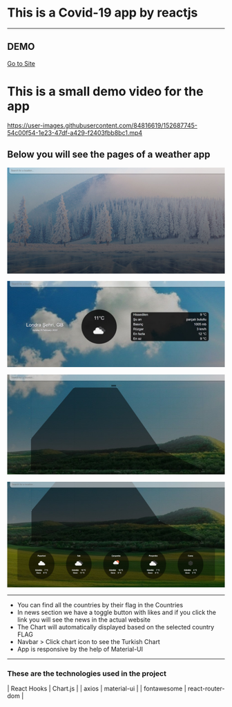 # This is a Covid-19 app by reactjs
---

## DEMO

[Go to Site](https://tangerine-froyo-b37395.netlify.app/ "COVID-19 App")

# This is a small demo video for the app

https://user-images.githubusercontent.com/84816619/152687745-54c00f54-1e23-47df-a429-f2403fbb8bc1.mp4

## Below you will see the pages of a weather app

![alt text](https://github.com/barisdevjs/weather-app/blob/main/src/pics/screenshot1.jpg)

![alt text](https://github.com/barisdevjs/weather-app/blob/main/src/pics/screenshot2.jpg)

![alt text](https://github.com/barisdevjs/weather-app/blob/main/src/pics/screenshot3.jpg)

![alt text](https://github.com/barisdevjs/weather-app/blob/main/src/pics/screenshot4.jpg)

---

- You can find all the countries by their flag in the Countries
- In news section we have a toggle button with likes and if you click the link you will see the news in the actual website
- The Chart will automatically displayed based on the selected country FLAG
- Navbar > Click chart icon to see the Turkish Chart
- App is responsive by the help of Material-UI
---

### These are the technologies used in the project


| React Hooks | Chart.js |
| axios  | material-ui |
| fontawesome | react-router-dom |
